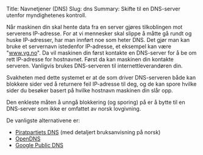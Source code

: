 Title: Navnetjener (DNS)
Slug: dns
Summary: Skifte til en DNS-server utenfor myndighetenes kontroll.

Når maskinen din skal hente data fra en server gjøres tilkoblingen mot
serverens IP-adresse. For at vi mennesker skal slippe å måtte gå rundt
og huske IP-adresser, har man innført noe som heter DNS. Det gjør man
kan bruke et servernavn istedenfor IP-adresse, et eksempel kan være
"www.vg.no". Da vil maskinen din først kontakte en DNS-server for å be
om rett IP-adresse for hostnavnet. Først da kan maskinen din kontakte
serveren. Vanligvis brukes DNS-serveren til internettleverandøren din.

Svakheten med dette systemet er at de som driver DNS-serveren både kan
blokkere sider ved å returnere feil IP-adresse til deg, og de kan spore
hvilke sider du besøker basert på hvilke hostnavn maskinen din slår opp.

Den enkleste måten å unngå blokkering (og sporing) på er å bytte til en
DNS-server som ikke er omfattet av norsk lovgivning.

De vanligste alternativene er:

-   [Piratpartiets DNS](https://www.piratpartiet.no/dns/) (med detaljert
    bruksanvisning på norsk)
-   [OpenDNS](https://use.opendns.com)
-   [Google Public
    DNS](https://developers.google.com/speed/public-dns/docs/using)

 

